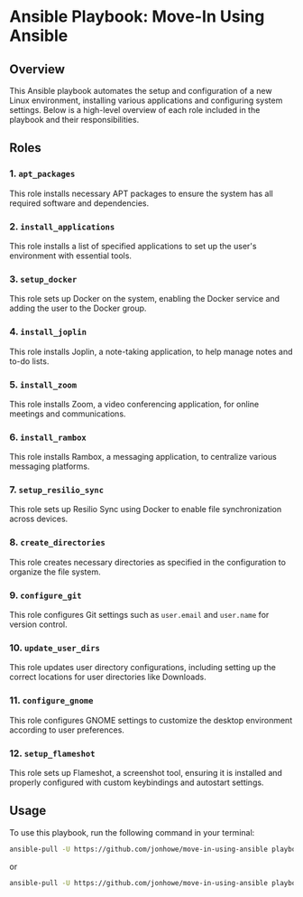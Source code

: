 # Ansible Playbook: Move-In Using Ansible

## Overview

This Ansible playbook automates the setup and configuration of a new Linux environment, installing various applications and configuring system settings. Below is a high-level overview of each role included in the playbook and their responsibilities.

## Roles

### 1. `apt_packages`
This role installs necessary APT packages to ensure the system has all required software and dependencies.

### 2. `install_applications`
This role installs a list of specified applications to set up the user's environment with essential tools.

### 3. `setup_docker`
This role sets up Docker on the system, enabling the Docker service and adding the user to the Docker group.

### 4. `install_joplin`
This role installs Joplin, a note-taking application, to help manage notes and to-do lists.

### 5. `install_zoom`
This role installs Zoom, a video conferencing application, for online meetings and communications.

### 6. `install_rambox`
This role installs Rambox, a messaging application, to centralize various messaging platforms.

### 7. `setup_resilio_sync`
This role sets up Resilio Sync using Docker to enable file synchronization across devices.

### 8. `create_directories`
This role creates necessary directories as specified in the configuration to organize the file system.

### 9. `configure_git`
This role configures Git settings such as `user.email` and `user.name` for version control.

### 10. `update_user_dirs`
This role updates user directory configurations, including setting up the correct locations for user directories like Downloads.

### 11. `configure_gnome`
This role configures GNOME settings to customize the desktop environment according to user preferences.

### 12. `setup_flameshot`
This role sets up Flameshot, a screenshot tool, ensuring it is installed and properly configured with custom keybindings and autostart settings.

## Usage

To use this playbook, run the following command in your terminal:

```bash
ansible-pull -U https://github.com/jonhowe/move-in-using-ansible playbook.yml --ask-become-pass --tags "install_applications,setup_docker"
```
or
```bash
ansible-pull -U https://github.com/jonhowe/move-in-using-ansible playbook.yml --ask-become-pass --skip-tags "install_joplin,setup_flameshot"
```
